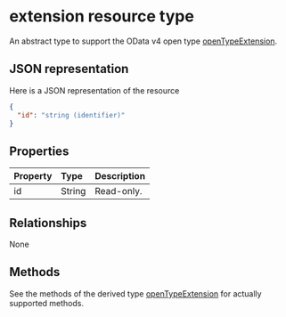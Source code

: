 # extension resource type

An abstract type to support the OData v4 open type [openTypeExtension](openTypeExtension.md).

## JSON representation

Here is a JSON representation of the resource

<!-- {
  "blockType": "resource",
  "optionalProperties": [

  ],
  "@odata.type": "microsoft.graph.extension"
}-->

```json
{
  "id": "string (identifier)"
}

```
## Properties
| Property	   | Type	|Description|
|:---------------|:--------|:----------|
|id|String| Read-only.|

## Relationships
None


## Methods

See the methods of the derived type [openTypeExtension](openTypeExtension.md) for actually supported methods.


<!-- uuid: 8fcb5dbc-d5aa-4681-8e31-b001d5168d79
2015-10-25 14:57:30 UTC -->
<!-- {
  "type": "#page.annotation",
  "description": "extension resource",
  "keywords": "",
  "section": "documentation",
  "tocPath": ""
}-->